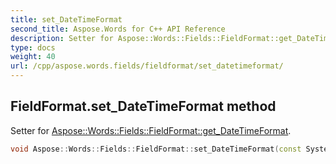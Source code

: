 ```yaml
---
title: set_DateTimeFormat
second_title: Aspose.Words for C++ API Reference
description: Setter for Aspose::Words::Fields::FieldFormat::get_DateTimeFormat. 
type: docs
weight: 40
url: /cpp/aspose.words.fields/fieldformat/set_datetimeformat/
---
```

## FieldFormat.set_DateTimeFormat method


Setter for [Aspose::Words::Fields::FieldFormat::get_DateTimeFormat](../get_datetimeformat/).

```cpp
void Aspose::Words::Fields::FieldFormat::set_DateTimeFormat(const System::String &value)
```

